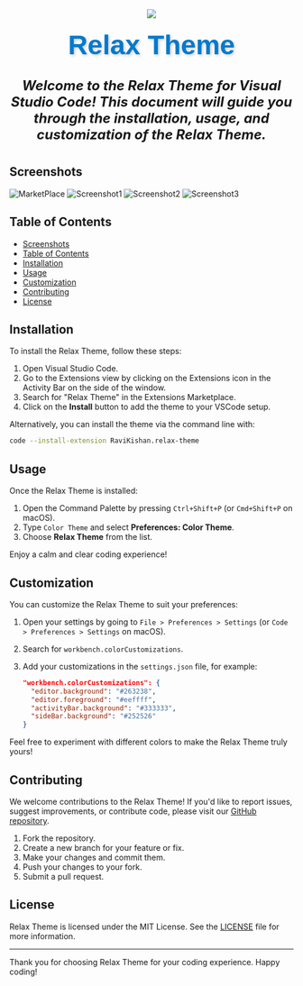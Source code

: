 <div style="display:flex;flex-direction: column; justify-content: center; align-items: center;">

<img src="https://ravikisha.github.io/assets/relaxTheme/BANNER.png" />

<h1 class="title" style="font-size: 3rem; color: #007acc; text-shadow: 2px 2px 5px rgba(0, 0, 0, 0.2); text-align: center; margin: 20px 0; font-family: Arial, sans-serif;">
    Relax Theme
</h1>
<h3 class="subtitle" style="font-size: 1.5rem; text-align: center; margin: 10px 0; font-style: italic;">
   Welcome to the Relax Theme for Visual Studio Code! This document will guide you through the installation, usage, and customization of the Relax Theme.
</h3>

</div>



## Screenshots

![MarketPlace](https://ravikisha.github.io/assets/relaxTheme/marketplace.png)
![Screenshot1](https://ravikisha.github.io/assets/relaxTheme/1.jpeg)
![Screenshot2](https://ravikisha.github.io/assets/relaxTheme/2.jpeg)
![Screenshot3](https://ravikisha.github.io/assets/relaxTheme/3.jpeg)

## Table of Contents

- [Screenshots](#screenshots)
- [Table of Contents](#table-of-contents)
- [Installation](#installation)
- [Usage](#usage)
- [Customization](#customization)
- [Contributing](#contributing)
- [License](#license)

## Installation

To install the Relax Theme, follow these steps:

1. Open Visual Studio Code.
2. Go to the Extensions view by clicking on the Extensions icon in the Activity Bar on the side of the window.
3. Search for "Relax Theme" in the Extensions Marketplace.
4. Click on the **Install** button to add the theme to your VSCode setup.

Alternatively, you can install the theme via the command line with:

```bash
code --install-extension RaviKishan.relax-theme
```

## Usage

Once the Relax Theme is installed:

1. Open the Command Palette by pressing `Ctrl+Shift+P` (or `Cmd+Shift+P` on macOS).
2. Type `Color Theme` and select **Preferences: Color Theme**.
3. Choose **Relax Theme** from the list.

Enjoy a calm and clear coding experience!

## Customization

You can customize the Relax Theme to suit your preferences:

1. Open your settings by going to `File > Preferences > Settings` (or `Code > Preferences > Settings` on macOS).
2. Search for `workbench.colorCustomizations`.
3. Add your customizations in the `settings.json` file, for example:

   ```json
   "workbench.colorCustomizations": {
     "editor.background": "#263238",
     "editor.foreground": "#eeffff",
     "activityBar.background": "#333333",
     "sideBar.background": "#252526"
   }
   ```

Feel free to experiment with different colors to make the Relax Theme truly yours!

## Contributing

We welcome contributions to the Relax Theme! If you'd like to report issues, suggest improvements, or contribute code, please visit our [GitHub repository](https://github.com/Ravikisha/Relax-Vscode-Theme).

1. Fork the repository.
2. Create a new branch for your feature or fix.
3. Make your changes and commit them.
4. Push your changes to your fork.
5. Submit a pull request.

## License

Relax Theme is licensed under the MIT License. See the [LICENSE](LICENSE) file for more information.

---

Thank you for choosing Relax Theme for your coding experience. Happy coding!